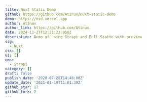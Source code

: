 ```yaml
---
title: Nuxt Static Demo
github: https://github.com/Atinux/nuxt-static-demo
demo: https://nsd.vercel.app
author: Atinux
author_link: https://github.com/Atinux
date: 2024-11-27T12:21:23.858Z
description: Demo of using Strapi and Full Static with preview
ssg:
  - Nuxt
css: []
ui: []
cms:
  - Strapi
category: []
draft: false
publish_date: '2020-07-28T14:48:00Z'
update_date: '2021-01-19T11:01:30Z'
github_star: 17
github_fork: 2
---
```

